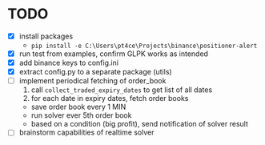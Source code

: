 # TODO

- [x] install packages
    - ```pip install -e C:\Users\pt4ce\Projects\binance\positioner-alert```
- [x] run test from examples, confirm GLPK works as intended
- [x] add binance keys to config.ini
- [x] extract config.py to a separate package (utils)
- [ ] implement periodical fetching of order_book
  1) call ```collect_traded_expiry_dates``` to get list of all dates
  2) for each date in expiry dates, fetch order books
  - save order book every 1 MIN
  - run solver ever 5th order book
  - based on a condition (big profit), send notification of solver result
- [ ] brainstorm capabilities of realtime solver

